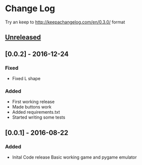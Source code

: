 # Change Log
Try an keep to http://keepachangelog.com/en/0.3.0/ format

## [Unreleased]

## [0.0.2] - 2016-12-24
### Fixed
- Fixed L shape
### Added
- First working release
- Made buttons work
- Added requirements.txt
- Started writing some tests

## [0.0.1] - 2016-08-22
### Added
- Inital Code release
  Basic working game and pygame emulator

[Unreleased]: https://gitlab.com/choffee/tetris_table/compare/v0.0.1...master
